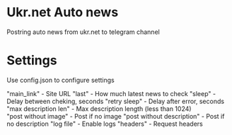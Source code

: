 # Ukr.net Auto news

Postring auto news from ukr.net to telegram channel

# Settings

Use config.json to configure settings

"main_link" - Site URL 
"last" - How much latest news to check
"sleep" - Delay between cheking, seconds
"retry sleep" - Delay after error, seconds
"max description len" - Max description length (less than 1024)  
"post without image" - Post if no image
"post without description" - Post if no description
"log file" - Enable logs
"headers" - Request headers
